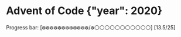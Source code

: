 # Advent of Code {"year": 2020}

Progress bar:
[❄️❄️❄️❄️❄️❄️❄️❄️❄️❄️❄️❄️/❄️⚪⚪️⚪️⚪️⚪️⚪️⚪️⚪️⚪️⚪️⚪️] [13.5/25]
